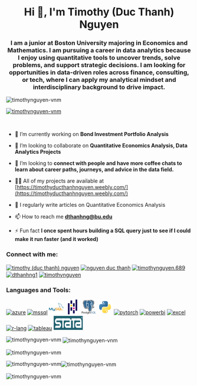 <h1 align="center">Hi 👋, I'm Timothy (Duc Thanh) Nguyen</h1>
<h3 align="center">I am a junior at Boston University majoring in Economics and Mathematics. I am pursuing a career in data analytics because I enjoy using quantitative tools to uncover trends, solve problems, and support strategic decisions. I am looking for opportunities in data-driven roles across finance, consulting, or tech, where I can apply my analytical mindset and interdisciplinary background to drive impact. </h3>

<p align="left"> <img src="https://komarev.com/ghpvc/?username=timothynguyen-vnm&label=Profile%20views&color=0e75b6&style=flat" alt="timothynguyen-vnm" /> </p>

<p align="left"> <a href="https://github.com/ryo-ma/github-profile-trophy"><img src="https://github-profile-trophy.vercel.app/?username=timothynguyen-vnm" alt="timothynguyen-vnm" /></a> </p>

<p align="left"> <a href="https://twitter.com/" target="blank"><img src="https://img.shields.io/twitter/follow/?logo=twitter&style=for-the-badge" alt="" /></a> </p>

- 🔭 I’m currently working on **Bond Investment Portfolio Analysis**

- 👯 I’m looking to collaborate on **Quantitative Economics Analysis, Data Analytics Projects**

- 🤝 I’m looking to **connect with people and have more coffee chats to learn about career paths, journeys, and advice in the data field.**

- 👨‍💻 All of my projects are available at [https://timothyducthanhnguyen.weebly.com/](https://timothyducthanhnguyen.weebly.com/)

- 📝 I regularly write articles on Quantitative Economics Analysis

- 📫 How to reach me **dthanhng@bu.edu**

- ⚡ Fun fact **I once spent hours building a SQL query just to see if I could make it run faster (and it worked)**

<h3 align="left">Connect with me:</h3>
<p align="left">
<a href="https://linkedin.com/in/timothy (duc thanh) nguyen" target="blank"><img align="center" src="https://raw.githubusercontent.com/rahuldkjain/github-profile-readme-generator/master/src/images/icons/Social/linked-in-alt.svg" alt="timothy (duc thanh) nguyen" height="30" width="40" /></a>
<a href="https://fb.com/nguyen duc thanh" target="blank"><img align="center" src="https://raw.githubusercontent.com/rahuldkjain/github-profile-readme-generator/master/src/images/icons/Social/facebook.svg" alt="nguyen duc thanh" height="30" width="40" /></a>
<a href="https://instagram.com/timothynguyen.689" target="blank"><img align="center" src="https://raw.githubusercontent.com/rahuldkjain/github-profile-readme-generator/master/src/images/icons/Social/instagram.svg" alt="timothynguyen.689" height="30" width="40" /></a>
<a href="https://www.hackerrank.com/dthanhng1" target="blank"><img align="center" src="https://raw.githubusercontent.com/rahuldkjain/github-profile-readme-generator/master/src/images/icons/Social/hackerrank.svg" alt="dthanhng1" height="30" width="40" /></a>
<a href="https://www.leetcode.com/timothynguyen" target="blank"><img align="center" src="https://raw.githubusercontent.com/rahuldkjain/github-profile-readme-generator/master/src/images/icons/Social/leet-code.svg" alt="timothynguyen" height="30" width="40" /></a>
</p>


<h3 align="left">Languages and Tools:</h3>
<p align="left">
<a href="https://azure.microsoft.com/en-in/" target="_blank" rel="noreferrer"><img src="https://www.vectorlogo.zone/logos/microsoft_azure/microsoft_azure-icon.svg" alt="azure" width="40" height="40"/></a>
<a href="https://www.microsoft.com/en-us/sql-server" target="_blank" rel="noreferrer"><img src="https://www.svgrepo.com/show/303229/microsoft-sql-server-logo.svg" alt="mssql" width="40" height="40"/></a>
<a href="https://www.mysql.com/" target="_blank" rel="noreferrer"><img src="https://raw.githubusercontent.com/devicons/devicon/master/icons/mysql/mysql-original-wordmark.svg" alt="mysql" width="40" height="40"/></a>
<a href="https://pandas.pydata.org/" target="_blank" rel="noreferrer"><img src="https://raw.githubusercontent.com/devicons/devicon/2ae2a900d2f041da66e950e4d48052658d850630/icons/pandas/pandas-original.svg" alt="pandas" width="40" height="40"/></a>
<a href="https://www.postgresql.org" target="_blank" rel="noreferrer"><img src="https://raw.githubusercontent.com/devicons/devicon/master/icons/postgresql/postgresql-original-wordmark.svg" alt="postgresql" width="40" height="40"/></a>
<a href="https://www.python.org" target="_blank" rel="noreferrer"><img src="https://raw.githubusercontent.com/devicons/devicon/master/icons/python/python-original.svg" alt="python" width="40" height="40"/></a>
<a href="https://pytorch.org/" target="_blank" rel="noreferrer"><img src="https://www.vectorlogo.zone/logos/pytorch/pytorch-icon.svg" alt="pytorch" width="40" height="40"/></a>
<a href="https://powerbi.microsoft.com/" target="_blank" rel="noreferrer"><img src="https://www.vectorlogo.zone/logos/microsoft_powerbi/microsoft_powerbi-icon.svg" alt="powerbi" width="40" height="40"/></a>
<a href="https://www.microsoft.com/en-us/microsoft-365/excel" target="_blank" rel="noreferrer"><img src="https://cdn.worldvectorlogo.com/logos/microsoft-excel-2013.svg" alt="excel" width="40" height="40"/></a>
<a href="https://www.r-project.org/" target="_blank" rel="noreferrer"><img src="https://www.r-project.org/logo/Rlogo.svg" alt="r-lang" width="40" height="40"/></a>
<a href="https://www.tableau.com/" target="_blank" rel="noreferrer"><img src="https://cdn.worldvectorlogo.com/logos/tableau-software.svg" alt="tableau" width="40" height="40"/></a>
<a href="https://www.stata.com/" target="_blank" rel="noreferrer"><img src="https://raw.githubusercontent.com/TimothyNguyen-vnm/TimothyNguyen-vnm/refs/heads/main/Stata_Logo.svg" alt="stata" width="80" height="40"/></a>
</p>


<p><img align="left" src="https://github-readme-stats.vercel.app/api/top-langs?username=timothynguyen-vnm&show_icons=true&locale=en&layout=compact" alt="timothynguyen-vnm" /></p>

<p>&nbsp;<img align="center" src="https://github-readme-stats.vercel.app/api?username=timothynguyen-vnm&show_icons=true&locale=en" alt="timothynguyen-vnm" /></p>

<p><img align="center" src="https://github-readme-streak-stats.herokuapp.com/?user=timothynguyen-vnm&" alt="timothynguyen-vnm" /></p>


<p>
  <img align="left"
       src="https://github-readme-stats.vercel.app/api/top-langs?username=timothynguyen-vnm&layout=compact&count_private=true&show_icons=true&v=1"
       alt="timothynguyen-vnm" />
</p>

<p>
  <img align="center"
       src="https://github-readme-stats.vercel.app/api?username=timothynguyen-vnm&count_private=true&show_icons=true&v=1"
       alt="timothynguyen-vnm" />
</p>

<p>
  <img align="center"
       src="https://streak-stats.demolab.com?user=timothynguyen-vnm&v=1"
       alt="timothynguyen-vnm" />
</p>




